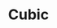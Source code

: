 ---
title: "Cubic"
description: "Distributed monitoring system"
subDesc: "Distributed monitoring system"
feature1Img: ""
feature1Title: ""
feature1Desc: ""
feature2Img: ""
feature2Title: ""
feature2Desc: ""
feature3Img: ""
feature3Title: ""
feature3Desc: ""
feature4Img: ""
feature4Title: ""
feature4Desc: ""
feature5Img: ""
feature5Title: ""
feature5Desc: ""
feature6Img: ""
feature6Title: ""
feature6Desc: ""
startUp: "Start up"
link: "https://cubic.jiagoujishu.com/"
github: "https://github.com/dromara/cubic"
gitee: "https://gitee.com/dromara/cubic"
level: "tool"
weight: 10
showIntroduce: false
showFeature: false
icon: "/img/logo/cubic.png"
---